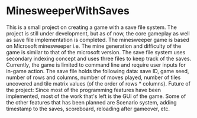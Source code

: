 # MinesweeperWithSaves

This is a small project on creating a game with a save file system. The project is still under development, but as of now, the core gameplay as well as save file implementation is completed. The minesweeper game is based on Microsoft minesweeper i.e. The mine generation and difficulty of the game is similar to that of the microsoft version. The save file system uses secondary indexing concept and uses three files to keep track of the saves. 
Currently, the game is limited to command line and require user inputs for in-game action. The save file holds the following data: save ID, game seed, number of rows and columns, number of moves played, number of tiles uncovered and tile matrix values (of the order of rows * columns).
Future of the project: Since most of the programming features have been implemented, most of the work that's left is the GUI of the game. Some of the other features that has been planned are Scenario system, adding timestamp to the saves, scoreboard, reloading after gameover, etc.
